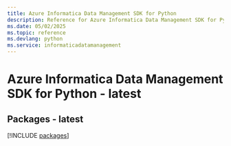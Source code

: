 ```yaml
---
title: Azure Informatica Data Management SDK for Python
description: Reference for Azure Informatica Data Management SDK for Python
ms.date: 05/02/2025
ms.topic: reference
ms.devlang: python
ms.service: informaticadatamanagement
---
```

# Azure Informatica Data Management SDK for Python - latest
## Packages - latest
[!INCLUDE [packages](informatica-data-management-index.md)]